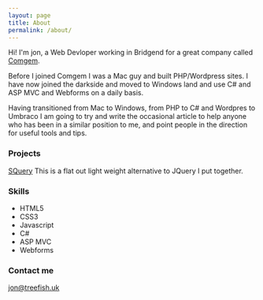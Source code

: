 ```yaml
---
layout: page
title: About
permalink: /about/
---
```


Hi! I'm jon, a Web Devloper working in Bridgend for a great company called [Comgem](comgem.com). 

Before I joined Comgem I was a Mac guy and built PHP/Wordpress sites. I have now joined the darkside and moved to Windows land and use C# and ASP MVC and Webforms on a daily basis.

Having transitioned from Mac to Windows, from PHP to C# and Wordpres to Umbraco I am going to try and write the occasional article to help anyone who has been in a similar position to me, and point people in the direction for useful tools and tips. 

### Projects

[SQuery](http://treefishuk.github.io/SQuery)
This is a flat out light weight alternative to JQuery I put together.

### Skills

* HTML5
* CSS3
* Javascript
* C#
* ASP MVC
* Webforms

### Contact me

[jon@treefish.uk](mailto:jon@treefish.uk)